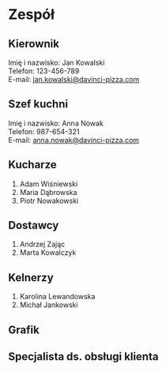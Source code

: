 # Zespół

## Kierownik
Imię i nazwisko: Jan Kowalski  
Telefon: 123-456-789  
E-mail: jan.kowalski@davinci-pizza.com  

## Szef kuchni
Imię i nazwisko: Anna Nowak  
Telefon: 987-654-321  
E-mail: anna.nowak@davinci-pizza.com  

## Kucharze
1. Adam Wiśniewski  
2. Maria Dąbrowska  
3. Piotr Nowakowski  

## Dostawcy
1. Andrzej Zając  
2. Marta Kowalczyk  

## Kelnerzy
1. Karolina Lewandowska  
2. Michał Jankowski  

## Grafik

## Specjalista ds. obsługi klienta
